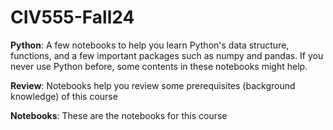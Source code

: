 # CIV555-Fall24

**Python**: A few notebooks to help you learn Python's data structure, functions, and a few important packages such as numpy and pandas. If you never use Python before, some contents in these notebooks might help.

**Review**: Notebooks help you review some prerequisites (background knowledge) of this course

**Notebooks**: These are the notebooks for this course

